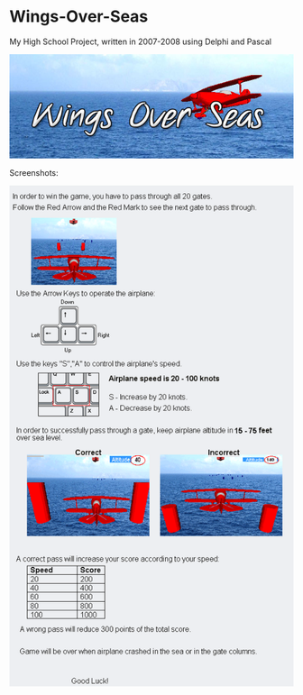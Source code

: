 # Wings-Over-Seas

My High School Project, written in 2007-2008 using Delphi and Pascal

![logo](https://github.com/talkor/Wings-Over-Seas/blob/master/logo.jpg?raw=true)

Screenshots:

![instructions](https://github.com/talkor/Wings-Over-Seas/blob/master/Instructions.bmp?raw=true)
